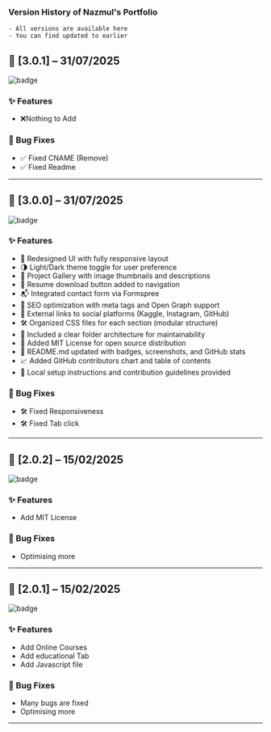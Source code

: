 ### Version History of Nazmul's Portfolio
```
- All versions are available here
- You can find updated to earlier
```


## 🚀 [3.0.1] – 31/07/2025
![badge](https://img.shields.io/badge/v3.0.1-31--07--2025-220f2f?logo=Git&logoColor=white)

### ✨ Features
  - ❌Nothing to Add

### 🐛 Bug Fixes
- ✅ Fixed CNAME (Remove)
- ✅ Fixed Readme

---

## 🚀 [3.0.0] – 31/07/2025
![badge](https://img.shields.io/badge/v3.0.0-31--07--2025-228b22?logo=Git&logoColor=white)

### ✨ Features
- 🎨 Redesigned UI with fully responsive layout
- 🌗 Light/Dark theme toggle for user preference
- 📸 Project Gallery with image thumbnails and descriptions
- 🧾 Resume download button added to navigation
- 📬 Integrated contact form via Formspree
- 🧠 SEO optimization with meta tags and Open Graph support
- 🔗 External links to social platforms (Kaggle, Instagram, GitHub)
- 🛠️ Organized CSS files for each section (modular structure)
- 📂 Included a clear folder architecture for maintainability
- 📄 Added MIT License for open source distribution
- 📃 README.md updated with badges, screenshots, and GitHub stats
- 📈 Added GitHub contributors chart and table of contents
- 🧪 Local setup instructions and contribution guidelines provided

### 🐛 Bug Fixes
- 🛠️ Fixed Responsiveness
- 🛠️ Fixed Tab click

---

## 🚀 [2.0.2] – 15/02/2025
![badge](https://img.shields.io/badge/2.0.2-15--02--2025-2546f0?logo=Git&logoColor=green)

### ✨ Features
  - Add MIT License
### 🐛 Bug Fixes
  - Optimising more

---

## 🚀 [2.0.1] – 15/02/2025
![badge](https://img.shields.io/badge/2.0.1-15--02--2025-orange?logo=Git&logoColor=green)

### ✨ Features
  - Add Online Courses
  - Add educational Tab
  - Add Javascript file
### 🐛 Bug Fixes
  - Many bugs are fixed
  - Optimising more

---